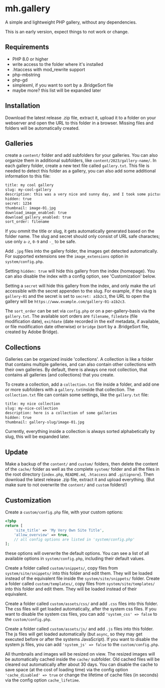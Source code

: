 # mh.gallery

A simple and lightweight PHP gallery, without any dependencies.

This is an early version, expect things to not work or change.

## Requirements

- PHP 8.0 or higher
- write access to the folder where it's installed
- .htaccess with mod_rewrite support
- php-mbstring
- php-gd
- simplexml, if you want to sort by a .BridgeSort file
- maybe more? this list will be expanded later

## Installation

Download the latest release .zip file, extract it, upload it to a folder on your webserver and open the URL to this folder in a browser. Missing files and folders will be automatically created.

## Galleries

create a `content/` folder and add subfolders for your galleries. You can also organize them in additional subfolders, like  `content/2023/gallery-name/`. In each gallery folder, create a new text file called  `gallery.txt`. This file is needed to detect this folder as a gallery, you can also add some additional information to this file:

```txt
title: my cool gallery
slug: my-cool-gallery
description: this was a very nice and sunny day, and I took some pictures.
hidden: true
secret: 1234
thumbnail: image-01.jpg
download_image_enabled: true
download_gallery_enabled: true
sort_order: filename
```

If you ommit the title or slug, it gets automatically generated based on the folder name. The slug and secret should only consist of URL safe charactes; use only `a-z`, `0-9` and `-_` to be safe.

Add `.jpg` files into the gallery folder, the images get detected automatically. For supported extensions see the `image_extensions` option in `system/config.php`.

Setting `hidden: true` will hide this gallery from the index (homepage). You can also disable the index with a config option, see 'Customization' below.

Setting a `secret` will hide this gallery from the index, and only make the url accessible with the secret appenden to the slug. For example, if the slug is `gallery-01` and the secret is set to `secret: a1b2c3`, the URL to open the gallery will be `https://www.example.com/gallery-01-a1b2c3`.

The `sort_order` can be set via `config.php` or on a per-gallery-basis via the `gallery.txt`. The available sort orders are `filename`, `filedate` (file modification date), `exifdate` (date recorded in the exif metadata, if available, or file modification date otherwise) or `bridge` (sort by a .BridgeSort file, created by Adobe Bridge).

## Collections

Galleries can be organized inside 'collections'. A collection is like a folder that contains multiple galleries, and can also contain other collections with their own galleries. By default, there is always one root collection, that contains all galleries (and collections) that you create.

To create a collection, add a `collection.txt` file inside a folder, and add one or more subfolders with a `gallery.txt`inside that collection. The `collection.txt` file can contain some settings, like the `gallery.txt` file:

```txt
title: my nice collection
slug: my-nice-collection
description: here is a collection of some galleries
hidden: true
thumbnail: gallery-slug/image-01.jpg
```

Currently, everything inside a collection is always sorted alphabetically by slug, this will be expanded later.

## Update

Make a backup of the `content/` and `custom/` folders, then delete the content of the `cache/` folder as well as the complete `system/` folder and all the files in the root directory (`index.php`, `README.md`, `.htaccess` and `.gitignore`). Then download the latest release .zip file, extract it and upload everything. (But make sure to not overwrite the `content/` and `custom` folders!)

## Customization

Create a `custom/config.php` file, with your custom options:

```php
<?php
return [
	'site_title' => 'My Very Own Site Title',
	'allow_overview' => true,
	// all config options are listed in 'system/config.php'
];
```

these options will overwrite the default options. You can see a list of all available options in `system/config.php`, including their default values.

Create a folder called `custom/snippets/`, copy files from `system/site/snippets/` into this folder and edit them. They will be loaded instead of the equivalent file inside the `system/site/snippets/` folder. Create a folder called `custom/templates/`, copy files from `system/site/templates/` into this folder and edit them. They will be loaded instead of their equivalent.

Create a folder called `custom/assets/css/` and add `.css` files into this folder. The css files will get loaded automatically, after the system css files. If you want to disable the system css files, you can add `'system_css' => false` to the `custom/config.php`.

Create a folder called `custom/assets/js/` and add `.js` files into this folder. The js files will get loaded automatically (but `async`, so they may get executed before or after the systems JavaScript). If you want to disable the system js files, you can add `'system_js' => false` to the `custom/config.php`.

All thumbnails and images will be resized on view. The resized images will be automatically cached inside the `cache/` subfolder. Old cached files will be cleared out automatically after about 30 days. You can disable the cache to save space (at the cost of loading time) via the config option `'cache_disabled' => true` or change the lifetime of cache files (in seconds) via the config option `cache_lifetime`.
